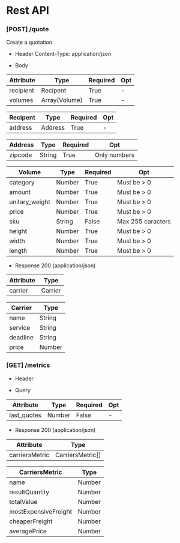 # Rest API

### [POST] /quote

Create a quotation

+ Header
  Content-Type: application/json

+ Body

| Attribute | Type | Required | Opt |
|-----------|------|----------|------|
| recipient  |    Recipent  |  True   |  -    |
| volumes  |    Array(Volume)  |  True   |  -    |


| Recipent | Type | Required | Opt |
|-----------|------|----------|------|
| address  |    Address  |  True   |  -    |


| Address | Type | Required | Opt |
|-----------|------|----------|------|
| zipcode  |    String  |  True   |  Only numbers    |


| Volume | Type | Required | Opt |
|-----------|------|----------|------|
| category  |    Number  |  True   |  Must be > 0    |
| amount  |    Number  |  True   |  Must be > 0    |
| unitary_weight  |    Number  |  True   |  Must be > 0    |
| price  |    Number  |  True   |  Must be > 0    |
| sku  |    String  |  False   | Max 255 caracters    |
| height  |    Number  |  True   |  Must be > 0    |
| width  |    Number  |  True   |  Must be > 0    |
| length  |    Number  |  True   |  Must be > 0    |



+ Response 200 (application/json)

| Attribute | Type  |
|-----------|------|
| carrier  |    Carrier  |  

| Carrier | Type  |
|-----------|------|
| name  |    String  |  
| service  |    String  |  
| deadline  |    String  |  
| price  |    Number  |  


### [GET] /metrics

+ Header

+ Query

| Attribute | Type | Required | Opt |
|-----------|------|----------|------|
| last_quotes  |    Number  |  False   |  -    |

+ Response 200 (application/json)

| Attribute | Type |
|-----------|------|
| carriersMetric  |    CarriersMetric[]  |

| CarriersMetric | Type |
|-----------|------|
| name  |    Number  |
| resultQuantity  |    Number  |
| totalValue  |    Number  |
| mostExpensiveFreight  |    Number  |
| cheaperFreight  |    Number  |
| averagePrice  |    Number  |